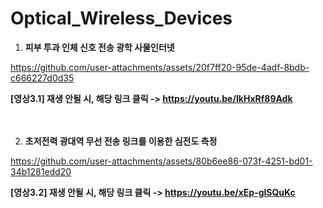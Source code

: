 # Optical_Wireless_Devices

1. **피부 투과 인체 신호 전송 광학 사물인터넷**

https://github.com/user-attachments/assets/20f7ff20-95de-4adf-8bdb-c666227d0d35

**[영상3.1] 재생 안될 시, 해당 링크 클릭 -> https://youtu.be/IkHxRf89Adk**
<br>
<br>
<br>

2. **초저전력 광대역 무선 전송 링크를 이용한 심전도 측정**

https://github.com/user-attachments/assets/80b6ee86-073f-4251-bd01-34b1281edd20

**[영상3.2] 재생 안될 시, 해당 링크 클릭 -> https://youtu.be/xEp-glSQuKc**
